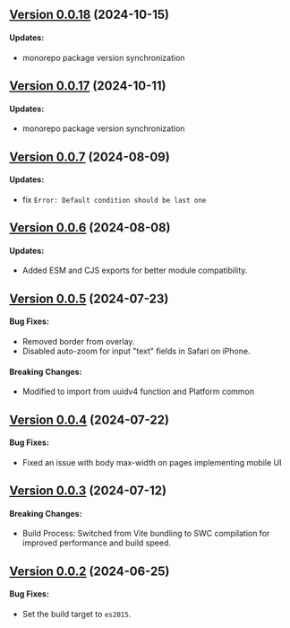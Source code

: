 ## [Version 0.0.18](https://www.npmjs.com/package/@wepin/modal-js/v/0.0.18) (2024-10-15)

#### Updates:
  - monorepo package version synchronization

## [Version 0.0.17](https://www.npmjs.com/package/@wepin/modal-js/v/0.0.17) (2024-10-11)

#### Updates:
  - monorepo package version synchronization

## [Version 0.0.7](https://www.npmjs.com/package/@wepin/modal-js/v/0.0.7) (2024-08-09)

#### Updates:
  - fix `Error: Default condition should be last one`

## [Version 0.0.6](https://www.npmjs.com/package/@wepin/modal-js/v/0.0.6) (2024-08-08)

#### Updates:
- Added ESM and CJS exports for better module compatibility.

## [Version 0.0.5](https://www.npmjs.com/package/@wepin/modal-js/v/0.0.5) (2024-07-23)

#### Bug Fixes:
 - Removed border from overlay.
 - Disabled auto-zoom for input "text" fields in Safari on iPhone.
  
#### Breaking Changes:
- Modified to import from uuidv4 function and Platform common

## [Version 0.0.4](https://www.npmjs.com/package/@wepin/modal-js/v/0.0.4) (2024-07-22)

#### Bug Fixes:
 - Fixed an issue with body max-width on pages implementing mobile UI

## [Version 0.0.3](https://www.npmjs.com/package/@wepin/modal-js/v/0.0.3) (2024-07-12)

#### Breaking Changes:

- Build Process: Switched from Vite bundling to SWC compilation for improved performance and build speed.

## [Version 0.0.2](https://www.npmjs.com/package/@wepin/modal-js/v/0.0.2) (2024-06-25)

#### Bug Fixes:
- Set the build target to `es2015`.
